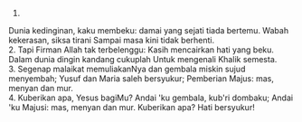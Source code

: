 1.
Dunia kedinginan, kaku membeku:
damai yang sejati tiada bertemu.
Wabah kekerasan, siksa tirani
Sampai masa kini tidak berhenti.
<br>
2.
Tapi Firman Allah tak terbelenggu:
Kasih mencairkan hati yang beku.
Dalam dunia dingin kandang cukuplah
Untuk mengenali Khalik semesta.
<br>
3.
Segenap malaikat memuliakanNya
dan gembala miskin sujud menyembah;
Yusuf dan Maria saleh bersyukur;
Pemberian Majus: mas, menyan dan mur.
<br>
4.
Kuberikan apa, Yesus bagiMu?
Andai 'ku gembala, kub'ri dombaku;
Andai 'ku Majusi: mas, menyan dan mur.
Kuberikan apa? Hati bersyukur!